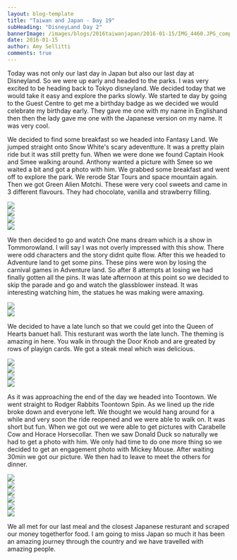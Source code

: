 ```yaml
---
layout: blog-template
title: "Taiwan and Japan - Day 19"
subHeading: "DisneyLand Day 2"
bannerImage: /images/blogs/2016taiwanjapan/2016-01-15/IMG_4460.JPG_compressed.JPEG
date: 2016-01-15
author: Amy Sellitti
comments: true
---
```


Today was not only our last day in Japan but also our last day at Disneyland. So we were up early and headed to the parks. I was very excited to be heading back to Tokyo disneyland. We decided today that we would take it easy and explore the parks slowly. We started te day by going to the Guest Centre to get me a birthday badge as we decided we would celebrate my birthday early. They gave me one with my name in Englishand then then the lady gave me one with the Japanese version on my name. It was very cool.

We decided to find some breakfast so we headed into Fantasy Land. We jumped straight onto Snow White's scary adeventture. It was a pretty plain ride but it was still pretty fun. When we were done we found Captain Hook and Smee walking around. Anthony wanted a picture with Smee so we waited a bit and got a photo with him. We grabbed some breakfast and went off to explore the park. We rerode Star Tours and space mountain again. Then we got Green Alien Motchi. These were very cool sweets and came in 3 different flavours. They had chocolate, vanilla and strawberry filling.

<div class="center-image"><img src="/images/blogs/2016taiwanjapan/2016-01-15/IMG_4457.JPG_compressed.JPEG" /></div>
<div class="center-image"><img src="/images/blogs/2016taiwanjapan/2016-01-15/IMG_4459.JPG_compressed.JPEG" /></div>
<div class="center-image"><img src="/images/blogs/2016taiwanjapan/2016-01-15/IMG_4460.JPG_compressed.JPEG" /></div>
<div class="center-image"><img src="/images/blogs/2016taiwanjapan/2016-01-15/IMG_4464.JPG_compressed.JPEG" /></div>

We then decided to go and watch One mans dream which is a show in Tommorowland. I will say I was not overly impressed with this show. There were odd characters and the story didnt quite flow. After this we headed to Adventure land to get some pins. These pins were won by losing the carnival games in Adventure land. So after 8 attempts at losing we had finally gotten all the pins. It was late afternoon at this point so we decided to skip the parade and go and watch the glassblower instead. It was interesting watching him, the statues he was making were amaxing.

<div class="center-image"><img src="/images/blogs/2016taiwanjapan/2016-01-15/IMG_4467.JPG_compressed.JPEG" /></div>
<div class="center-image"><img src="/images/blogs/2016taiwanjapan/2016-01-15/IMG_4484.JPG_compressed.JPEG" /></div>

We decided to have a late lunch so that we could get into the Queen of Hearts banuet hall. This resturant was worth the late lunch. The theming is amazing in here. You walk in through the Door Knob and are greated by rows of playign cards. We got a steak meal which was delicious.

<div class="center-image"><img src="/images/blogs/2016taiwanjapan/2016-01-15/IMG_4485.JPG_compressed.JPEG" /></div>
<div class="center-image"><img src="/images/blogs/2016taiwanjapan/2016-01-15/IMG_4488.JPG_compressed.JPEG" /></div>
<div class="center-image"><img src="/images/blogs/2016taiwanjapan/2016-01-15/IMG_4490.JPG_compressed.JPEG" /></div>
<div class="center-image"><img src="/images/blogs/2016taiwanjapan/2016-01-15/IMG_4491.JPG_compressed.JPEG" /></div>

As it was approaching the end of the day we headed into Toontown. We went straight to Rodger Rabbits Toontown Spin. As we lined up the ride broke down and everyone left. We thought we would hang around for a while and very soon the ride reopened and we were able to walk on. It was short but fun. When we got out we were able to get pictures with Carabelle Cow and Horace Horsecollar. Then we saw Donald Duck so naturally we had to get a photo with him. We only had time to do one more thing so we decided to get an engagement photo with Mickey Mouse. After waiting 30min we got our picture. We then had to leave to meet the others for dinner.

<div class="center-image"><img src="/images/blogs/2016taiwanjapan/2016-01-15/IMG_4501.JPG_compressed.JPEG" /></div>
<div class="center-image"><img src="/images/blogs/2016taiwanjapan/2016-01-15/IMG_4502.JPG_compressed.JPEG" /></div>
<div class="center-image"><img src="/images/blogs/2016taiwanjapan/2016-01-15/IMG_4504.JPG_compressed.JPEG" /></div>
<div class="center-image"><img src="/images/blogs/2016taiwanjapan/2016-01-15/IMG_4505.JPG_compressed.JPEG" /></div>
<div class="center-image"><img src="/images/blogs/2016taiwanjapan/2016-01-15/IMG_4516.JPG_compressed.JPEG" /></div>
<div class="center-image"><img src="/images/blogs/2016taiwanjapan/2016-01-15/IMG_4518.JPG_compressed.JPEG" /></div>

We all met for our last meal and the closest Japanese resturant and scraped our money togetherfor food. I am going to miss Japan so much it has been an amazing journey through the country and we have travelled with amazing people.
